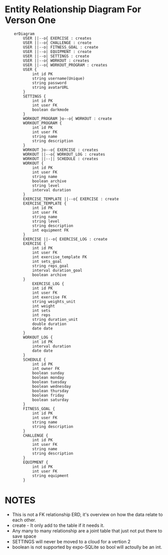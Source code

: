 # Entity Relationship Diagram For Verson One

```mermaid
	erDiagram
		USER ||--o{ EXERCISE : creates
		USER ||--o{ CHALLENGE : create
		USER ||--o| FITNESS_GOAL : create
		USER ||--o| EQUIPMENT : create
		USER ||--o| SETTINGS : create
		USER ||--o{ WORKOUT : creates
		USER ||--o{ WORKOUT_PROGRAM : creates
		USER {
			int id PK
			string username(Unique)
			string password
			string avatarURL
		}
		SETTINGS {
			int id PK
			int user FK
			boolean darkmode
		}
		WORKOUT_PROGRAM }o--o{ WORKOUT : create
		WORKOUT_PROGRAM {
			int id PK
			int user FK
			string name
			string description
		}
		WORKOUT }o--o{ EXERCISE : creates
		WORKOUT ||--o{ WORKOUT_LOG : creates
		WORKOUT ||--|| SCHEDULE : creates
		WORKOUT {
			int id PK
			int user FK
			string name
			boolean archive
			string level
			interval duration
		}
		EXERCISE_TEMPLATE ||--o{ EXERCISE : create
		EXERCISE_TEMPLATE {
			int id PK
			int user FK
			string name
			string level
			string description
			int equipment FK
		}
		EXERCISE ||--o{ EXERCISE_LOG : create
		EXERCISE {
			int id PK
			int user FK
			int exercise_template FK
			int sets_goal
			string reps_goal
			interval duration_goal
			boolean archive
		}
			EXERCISE_LOG {
			int id PK
			int user FK
			int exercise FK
			string weights_unit
			int weight
			int sets
			int reps
			string duration_unit
			double duration
			date date
		}
		WORKOUT_LOG {
			int id PK
			interval duration
			date date
		}
		SCHEDULE {
			int id PK
			int owner FK
			boolean sunday
			boolean monday
			boolean tuesday
			boolean wednesday
			boolean thursday
			boolean friday
			boolean saturday
		}
		FITNESS_GOAL {
			int id PK
			int user FK
			string name
			string description
		}
		CHALLENGE {
			int id PK
			int user FK
			string name
			string description
		}
		EQUIPMENT {
			int id PK
			int user FK
			string equipment
		}
```

# NOTES

-  This is not a FK relationship ERD, it's overview on how the data relate to each other.
-  create - It only add to the table if it needs it.
-  Any many to many relationship are a joint table that just not put there to save space
-  SETTINGS will never be moved to a cloud for a vertion 2
-  boolean is not supported by expo-SQLite so bool will actoully be an int.
